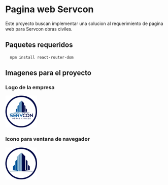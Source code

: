 # Pagina web Servcon

Este proyecto buscan implementar una solucion al requerimiento de pagina web para Servcon obras civiles.

## Paquetes requeridos

```
  npm install react-router-dom
```


## Imagenes para el proyecto

### Logo de la empresa

<img  height=100px src= "https://raw.githubusercontent.com/Matii111/Pagina-web-Servcon/master/logoServcon512.png"/>

### Icono para ventana de navegador

<img  height=100px src= "https://github.com/Matii111/Pagina-web-Servcon/blob/master/servconico2.png?raw=true"/>
